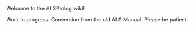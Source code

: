 Welcome to the ALSProlog wiki!

Work in progress: Conversion from the old ALS Manual.
Please be patient.

